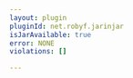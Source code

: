 ```yaml
---
layout: plugin
pluginId: net.robyf.jarinjar
isJarAvailable: true
error: NONE
violations: []

---
```

